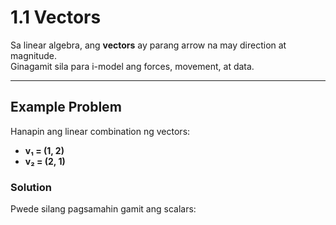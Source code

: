 # 1.1 Vectors

Sa linear algebra, ang **vectors** ay parang arrow na may direction at magnitude.  
Ginagamit sila para i-model ang forces, movement, at data.

---

## Example Problem
Hanapin ang linear combination ng vectors:

- **v₁ = (1, 2)**
- **v₂ = (2, 1)**

### Solution
Pwede silang pagsamahin gamit ang scalars:
